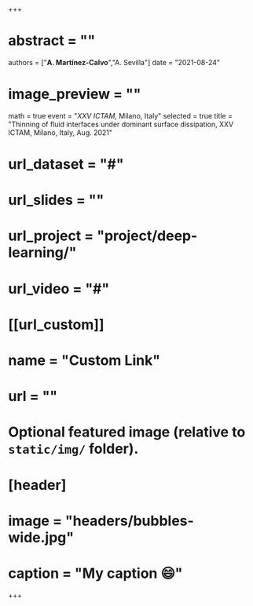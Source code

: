 +++
# abstract = ""
authors = ["**A. Martínez-Calvo**","A. Sevilla"]
date = "2021-08-24"
# image_preview = ""
math = true
event = "_XXV ICTAM_, Milano, Italy"
selected = true
title = "Thinning of fluid interfaces under dominant surface dissipation, XXV ICTAM, Milano, Italy, Aug. 2021"
# url_dataset = "#"
# url_slides = ""
# url_project = "project/deep-learning/"
# url_video = "#"

# [[url_custom]]
 # name = "Custom Link"
 # url = ""

# Optional featured image (relative to `static/img/` folder).
# [header]
# image = "headers/bubbles-wide.jpg"
# caption = "My caption :smile:"

+++
